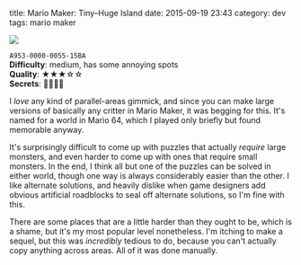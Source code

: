 title: Mario Maker: Tiny–Huge Island
date: 2015-09-19 23:43
category: dev
tags: mario maker

<div class="prose-full-illustration">
<img src="/dev/media/mario-maker/tiny-huge-island.jpg">
</div>

`A953-0000-0055-15BA`  
**Difficulty**: medium, has some annoying spots  
**Quality**: ★★★☆☆  
**Secrets**: 🍄🍄🍄🍄

I _love_ any kind of parallel-areas gimmick, and since you can make large versions of basically any critter in Mario Maker, it was begging for this.  It's named for a world in Mario 64, which I played only briefly but found memorable anyway.

It's surprisingly difficult to come up with puzzles that actually _require_ large monsters, and even harder to come up with ones that require small monsters.  In the end, I think all but one of the puzzles can be solved in either world, though one way is always considerably easier than the other.  I like alternate solutions, and heavily dislike when game designers add obvious artificial roadblocks to seal off alternate solutions, so I'm fine with this.

There are some places that are a little harder than they ought to be, which is a shame, but it's my most popular level nonetheless.  I'm itching to make a sequel, but this was _incredibly_ tedious to do, because you can't actually copy anything across areas.  All of it was done manually.
